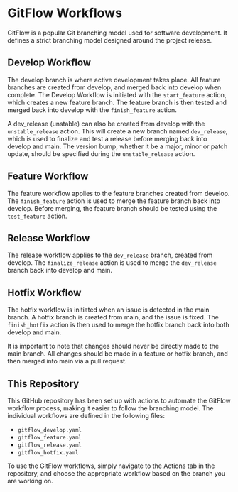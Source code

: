 # GitFlow Workflows

GitFlow is a popular Git branching model used for software development. It defines a strict branching model designed around the project release.

## Develop Workflow
The develop branch is where active development takes place. All feature branches are created from develop, and merged back into develop when complete. The Develop Workflow is initiated with the `start_feature` action, which creates a new feature branch. The feature branch is then tested and merged back into develop with the `finish_feature` action.

A dev_release (unstable) can also be created from develop with the `unstable_release` action. This will create a new branch named `dev_release`, which is used to finalize and test a release before merging back into develop and main. The version bump, whether it be a major, minor or patch update, should be specified during the `unstable_release` action.

## Feature Workflow
The feature workflow applies to the feature branches created from develop. The `finish_feature` action is used to merge the feature branch back into develop. Before merging, the feature branch should be tested using the `test_feature` action.

## Release Workflow
The release workflow applies to the `dev_release` branch, created from develop. The `finalize_release` action is used to merge the `dev_release` branch back into develop and main.

## Hotfix Workflow
The hotfix workflow is initiated when an issue is detected in the main branch. A hotfix branch is created from main, and the issue is fixed. The `finish_hotfix` action is then used to merge the hotfix branch back into both develop and main.

It is important to note that changes should never be directly made to the main branch. All changes should be made in a feature or hotfix branch, and then merged into main via a pull request.

## This Repository 
This GitHub repository has been set up with actions to automate the GitFlow workflow process, making it easier to follow the branching model. The individual workflows are defined in the following files:

- `gitflow_develop.yaml`
- `gitflow_feature.yaml`
- `gitflow_release.yaml`
- `gitflow_hotfix.yaml`

To use the GitFlow workflows, simply navigate to the Actions tab in the repository, and choose the appropriate workflow based on the branch you are working on.
